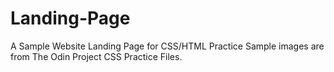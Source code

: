 # Landing-Page
A Sample Website Landing Page for CSS/HTML Practice
Sample images are from The Odin Project CSS Practice Files.

